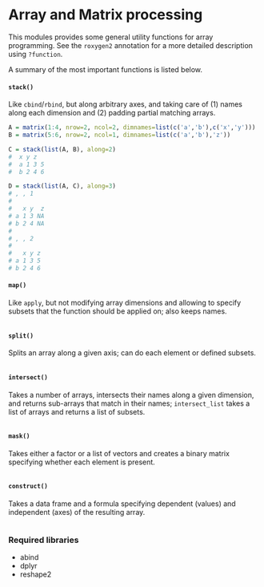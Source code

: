 Array and Matrix processing
===========================

This modules provides some general utility functions for array programming.
See the `roxygen2` annotation for a more detailed description using `?function`.

A summary of the most important functions is listed below.

#### `stack()`

Like `cbind`/`rbind`, but along arbitrary axes, and taking care of (1) names 
along each dimension and (2) padding partial matching arrays.

```r
A = matrix(1:4, nrow=2, ncol=2, dimnames=list(c('a','b'),c('x','y')))
B = matrix(5:6, nrow=2, ncol=1, dimnames=list(c('a','b'),'z'))

C = stack(list(A, B), along=2)
#  x y z
#  a 1 3 5
#  b 2 4 6

D = stack(list(A, C), along=3)
# , , 1
#
#   x y  z
# a 1 3 NA
# b 2 4 NA
#
# , , 2
#
#   x y z
# a 1 3 5
# b 2 4 6
```

#### `map()`

Like `apply`, but not modifying array dimensions and allowing to specify 
subsets that the function should be applied on; also keeps names.

```r
```

#### `split()`

Splits an array along a given axis; can do each element or defined subsets.

```r
```

#### `intersect()`

Takes a number of arrays, intersects their names along a given dimension,
and returns sub-arrays that match in their names; `intersect_list` takes 
a list of arrays and returns a list of subsets.

```r
```

#### `mask()`

Takes either a factor or a list of vectors and creates a binary matrix 
specifying whether each element is present.

```r
```

#### `construct()`

Takes a data frame and a formula specifying dependent (values) and independent
(axes) of the resulting array.

```r
```

### Required libraries

 * abind
 * dplyr
 * reshape2
